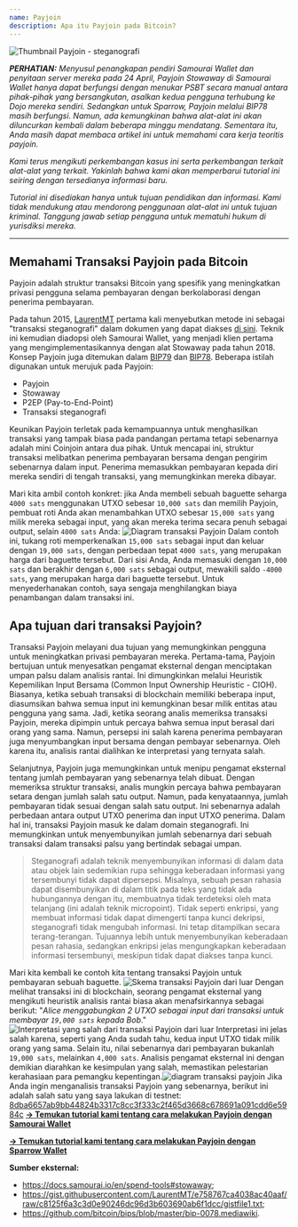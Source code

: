 ```yaml
---
name: Payjoin
description: Apa itu Payjoin pada Bitcoin?
---
```

![Thumbnail Payjoin - steganografi](assets/cover.webp)

***PERHATIAN:** Menyusul penangkapan pendiri Samourai Wallet dan penyitaan server mereka pada 24 April, Payjoin Stowaway di Samourai Wallet hanya dapat berfungsi dengan menukar PSBT secara manual antara pihak-pihak yang bersangkutan, asalkan kedua pengguna terhubung ke Dojo mereka sendiri. Sedangkan untuk Sparrow, Payjoin melalui BIP78 masih berfungsi. Namun, ada kemungkinan bahwa alat-alat ini akan diluncurkan kembali dalam beberapa minggu mendatang. Sementara itu, Anda masih dapat membaca artikel ini untuk memahami cara kerja teoritis payjoin.*

_Kami terus mengikuti perkembangan kasus ini serta perkembangan terkait alat-alat yang terkait. Yakinlah bahwa kami akan memperbarui tutorial ini seiring dengan tersedianya informasi baru._

_Tutorial ini disediakan hanya untuk tujuan pendidikan dan informasi. Kami tidak mendukung atau mendorong penggunaan alat-alat ini untuk tujuan kriminal. Tanggung jawab setiap pengguna untuk mematuhi hukum di yurisdiksi mereka._

---
## Memahami Transaksi Payjoin pada Bitcoin

Payjoin adalah struktur transaksi Bitcoin yang spesifik yang meningkatkan privasi pengguna selama pembayaran dengan berkolaborasi dengan penerima pembayaran.

Pada tahun 2015, [LaurentMT](https://twitter.com/LaurentMT) pertama kali menyebutkan metode ini sebagai "transaksi steganografi" dalam dokumen yang dapat diakses [di sini](https://gist.githubusercontent.com/LaurentMT/e758767ca4038ac40aaf/raw/c8125f6a3c3d0e90246dc96d3b603690ab6f1dcc/gistfile1.txt). Teknik ini kemudian diadopsi oleh Samourai Wallet, yang menjadi klien pertama yang mengimplementasikannya dengan alat Stowaway pada tahun 2018. Konsep Payjoin juga ditemukan dalam [BIP79](https://github.com/bitcoin/bips/blob/master/bip-0079.mediawiki) dan [BIP78](https://github.com/bitcoin/bips/blob/master/bip-0078.mediawiki). Beberapa istilah digunakan untuk merujuk pada Payjoin:
- Payjoin
- Stowaway
- P2EP (Pay-to-End-Point)
- Transaksi steganografi

Keunikan Payjoin terletak pada kemampuannya untuk menghasilkan transaksi yang tampak biasa pada pandangan pertama tetapi sebenarnya adalah mini Coinjoin antara dua pihak. Untuk mencapai ini, struktur transaksi melibatkan penerima pembayaran bersama dengan pengirim sebenarnya dalam input. Penerima memasukkan pembayaran kepada diri mereka sendiri di tengah transaksi, yang memungkinkan mereka dibayar.

Mari kita ambil contoh konkret: jika Anda membeli sebuah baguette seharga `4000 sats` menggunakan UTXO sebesar `10,000 sats` dan memilih Payjoin, pembuat roti Anda akan menambahkan UTXO sebesar `15,000 sats` yang milik mereka sebagai input, yang akan mereka terima secara penuh sebagai output, selain `4000 sats` Anda:
![Diagram transaksi Payjoin](assets/en/1.webp)
Dalam contoh ini, tukang roti memperkenalkan `15,000 sats` sebagai input dan keluar dengan `19,000 sats`, dengan perbedaan tepat `4000 sats`, yang merupakan harga dari baguette tersebut. Dari sisi Anda, Anda memasuki dengan `10,000 sats` dan berakhir dengan `6,000 sats` sebagai output, mewakili saldo `-4000 sats`, yang merupakan harga dari baguette tersebut. Untuk menyederhanakan contoh, saya sengaja menghilangkan biaya penambangan dalam transaksi ini.
## Apa tujuan dari transaksi Payjoin?

Transaksi Payjoin melayani dua tujuan yang memungkinkan pengguna untuk meningkatkan privasi pembayaran mereka.
Pertama-tama, Payjoin bertujuan untuk menyesatkan pengamat eksternal dengan menciptakan umpan palsu dalam analisis rantai. Ini dimungkinkan melalui Heuristik Kepemilikan Input Bersama (Common Input Ownership Heuristic - CIOH). Biasanya, ketika sebuah transaksi di blockchain memiliki beberapa input, diasumsikan bahwa semua input ini kemungkinan besar milik entitas atau pengguna yang sama. Jadi, ketika seorang analis memeriksa transaksi Payjoin, mereka dipimpin untuk percaya bahwa semua input berasal dari orang yang sama. Namun, persepsi ini salah karena penerima pembayaran juga menyumbangkan input bersama dengan pembayar sebenarnya. Oleh karena itu, analisis rantai dialihkan ke interpretasi yang ternyata salah.

Selanjutnya, Payjoin juga memungkinkan untuk menipu pengamat eksternal tentang jumlah pembayaran yang sebenarnya telah dibuat. Dengan memeriksa struktur transaksi, analis mungkin percaya bahwa pembayaran setara dengan jumlah salah satu output. Namun, pada kenyataannya, jumlah pembayaran tidak sesuai dengan salah satu output. Ini sebenarnya adalah perbedaan antara output UTXO penerima dan input UTXO penerima. Dalam hal ini, transaksi Payjoin masuk ke dalam domain steganografi. Ini memungkinkan untuk menyembunyikan jumlah sebenarnya dari sebuah transaksi dalam transaksi palsu yang bertindak sebagai umpan.

> Steganografi adalah teknik menyembunyikan informasi di dalam data atau objek lain sedemikian rupa sehingga keberadaan informasi yang tersembunyi tidak dapat dipersepsi. Misalnya, sebuah pesan rahasia dapat disembunyikan di dalam titik pada teks yang tidak ada hubungannya dengan itu, membuatnya tidak terdeteksi oleh mata telanjang (ini adalah teknik micropoint). Tidak seperti enkripsi, yang membuat informasi tidak dapat dimengerti tanpa kunci dekripsi, steganografi tidak mengubah informasi. Ini tetap ditampilkan secara terang-terangan. Tujuannya lebih untuk menyembunyikan keberadaan pesan rahasia, sedangkan enkripsi jelas mengungkapkan keberadaan informasi tersembunyi, meskipun tidak dapat diakses tanpa kunci.

Mari kita kembali ke contoh kita tentang transaksi Payjoin untuk pembayaran sebuah baguette.
![Skema transaksi Payjoin dari luar](assets/en/2.webp)
Dengan melihat transaksi ini di blockchain, seorang pengamat eksternal yang mengikuti heuristik analisis rantai biasa akan menafsirkannya sebagai berikut: "*Alice menggabungkan 2 UTXO sebagai input dari transaksi untuk membayar `19,000 sats` kepada Bob*."
![Interpretasi yang salah dari transaksi Payjoin dari luar](assets/en/3.webp)
Interpretasi ini jelas salah karena, seperti yang Anda sudah tahu, kedua input UTXO tidak milik orang yang sama. Selain itu, nilai sebenarnya dari pembayaran bukanlah `19,000 sats`, melainkan `4,000 sats`. Analisis pengamat eksternal ini dengan demikian diarahkan ke kesimpulan yang salah, memastikan pelestarian kerahasiaan para pemangku kepentingan.![diagram transaksi payjoin](assets/en/1.webp)
Jika Anda ingin menganalisis transaksi Payjoin yang sebenarnya, berikut ini adalah salah satu yang saya lakukan di testnet: [8dba6657ab9bb44824b3317c8cc3f333c2f465d3668c678691a091cdd6e5984c](https://mempool.space/fr/testnet/tx/8dba6657ab9bb44824b3317c8cc3f333c2f465d3668c678691a091cdd6e5984c)
[**-> Temukan tutorial kami tentang cara melakukan Payjoin dengan Samourai Wallet**](https://planb.network/tutorials/privacy/payjoin-samourai-wallet)

[**-> Temukan tutorial kami tentang cara melakukan Payjoin dengan Sparrow Wallet**](https://planb.network/tutorials/privacy/payjoin-sparrow-wallet)

**Sumber eksternal:**
- https://docs.samourai.io/en/spend-tools#stowaway;
- https://gist.githubusercontent.com/LaurentMT/e758767ca4038ac40aaf/raw/c8125f6a3c3d0e90246dc96d3b603690ab6f1dcc/gistfile1.txt;
- https://github.com/bitcoin/bips/blob/master/bip-0078.mediawiki.